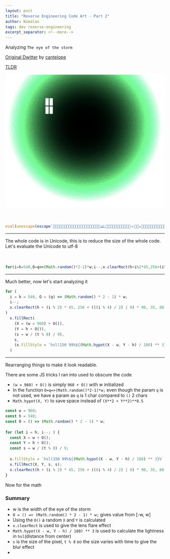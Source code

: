 ```yaml
---
layout: post
title: "Reverse Engineering Code Art - Part 2"
author: Nimalan
tags: dev reverse-engineering
excerpt_separator: <!--more-->
---
```

Analyzing `The eye of the storm`

[Original Dwitter](https://www.dwitter.net/d/20096) by [cantelope](https://www.dwitter.net/u/cantelope)

[TLDR](#summary)

![Screenshot](/assets/images/screenshot_eye.png)

```js


eval(unescape(escape`𩡯𬠨𪐽𪀽𝐴𜀬𣰽𬐽🠨𣑡𭁨𛡲𨑮𩁯𫐨𚐪𜠭𜐩𚡷𞱩𛐭𞱸𛡣𫁥𨑲𤡥𨱴𚁨𚱩𙐲𚠴𝐬𜠵𝠫𚁩𙐴𛰲𯀰𚐪𞐰𛀳𝐬𞀰𚐩𮀮𩡩𫁬𤡥𨱴𚁘🐨𭰽𞐶𜀩𚱏𚀩𛁙👨𚱏𚀩𛁳👷𛰨𭀥𞀩𛰹𛁳𛁸𛡦𪑬𫁓𭁹𫁥👠𪁳𫀨𜐵𜀠𞐹𙐤𮰨𣑡𭁨𛡨𮑰𫱴𚁘𛑷𛁙𛑨𚐯𜐸𜀩𚠪𜱽𙑠𚐻`.replace(/u../g,'')))


```

<!--more-->

---

The whole code is in Unicode, this is to reduce the size of the whole code.
Let's evaluate the Unicode to utf-8

```js


for(i=h=540,O=q=>(Math.random()*2-1)*w;i--;x.clearRect(h+i%2*45,256+(i%4/2|0)*90,35,80))x.fillRect(X=(w=960)+O(),Y=h+O(),s=w/(t%8)/9,s,x.fillStyle=`hsl(150 99%${(Math.hypot(X-w,Y-h)/180)**3}%`);


```

---

Much better, now let's start analyzing it

```js
for (
  i = h = 540, O = (q) => (Math.random() * 2 - 1) * w;
  i--;
  x.clearRect(h + (i % 2) * 45, 256 + (((i % 4) / 2) | 0) * 90, 35, 80)
)
  x.fillRect(
    (X = (w = 960) + O()),
    (Y = h + O()),
    (s = w / (t % 8) / 9),
    s,
    (x.fillStyle = `hsl(150 99%${(Math.hypot(X - w, Y - h) / 180) ** 3}%`)
  )
```

---

Rearranging things to make it look readable.  

There are some JS tricks I ran into used to obscure the code

- `(w = 960) + O()` is simply `960 + O()` with w initialized
- In the function `O=q=>(Math.random()*2-1)*w;` even though the param `q` is not used, we have a param as `q` is 1 char compared to `()` 2 chars
- `Math.hypot(X, Y)` to save space instead of `(X**2 + Y**2)**0.5`

```js
const w = 960;
const h = 540;
const O = () => (Math.random() * 2 - 1) * w;

for (let i = h; i--; ) {
  const X = w + O();
  const Y = h + O();
  const s = w / (t % 8) / 9;

  x.fillStyle = `hsl(150 99%${(Math.hypot(X - w, Y - h) / 180) ** 3}%`;
  x.fillRect(X, Y, s, s);
  x.clearRect(h + (i % 2) * 45, 256 + (((i % 4) / 2) | 0) * 90, 35, 80); // Lens flare
}
```

Now for the math

### Summary

- w is the width of the eye of the storm
- `O = () => (Math.random() * 2 - 1) * w;` gives value from [-w, w]
- Using the `O()` a random `X` and `Y` is calculated
- `x.clearRect` is used to give the lens flare effect
- `Math.hypot(X - w, Y - h) / 180) ** 3` is used to calculate the lightness in `hsl`(distance from center)
- `s` is the size of the pixel, `t % 8` so the size varies with time to give the blur effect
- 
